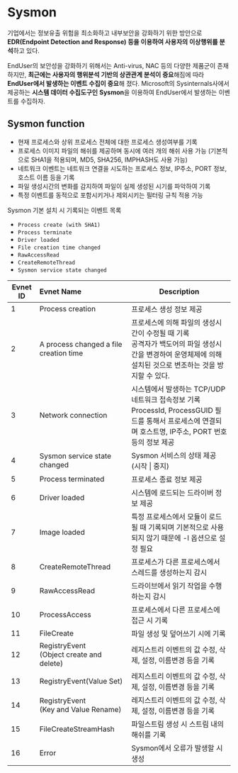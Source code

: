 # Sysmon

기업에서는 정보유출 위험을 최소화하고 내부보안을 강화하기 위한 방안으로 **EDR(Endpoint Detection and Response) 등을 이용하여 사용자의 이상행위를 분석**하고 있다.



EndUser의 보안성을 강화하기 위해서는 Anti-virus, NAC 등의 다양한 제품군이 존재하지만, **최근에는 사용자의 행위분석 기반의 상관관계 분석이 중요**해짐에 따라 **EndUser에서 발생하는 이벤트 수집이 중요**해 졌다. Microsoft의 Sysinternals사에서 제공하는 **시스템 데이터 수집도구인** **Sysmon**을 이용하여 EndUser에서 발생하는 이벤트를 수집하자.



## Sysmon function

- 현재 프로세스와 상위 프로세스 전체에 대한 프로세스 생성여부를 기록
- 프로세스 이미지 파일의 해쉬를 제공하며 동시에 여러 개의 해쉬 사용 가능 (기본적으로 SHA1을 적용되며, MD5, SHA256, IMPHASH도 사용 가능)
- 네트워크 이벤트는 네트워크 연결을 시도하는 프로세스 정보, IP주소, PORT 정보, 호스트 이름​ 등을 기록
- 파일 생성시간의 변화를 감지하여 파일이 실제 생성된 시기를 파악하여 기록
- 특정 이벤트를 동적으로 포함시키거나 제외시키는 필터링 규칙 적용 가능



Sysmon 기본 설치 시 기록되는 이벤트 목록

- `Process create (with SHA1)`
- `Process terminate`
- `Driver loaded`
- `File creation time changed`
- `RawAccessRead`
- `CreateRemoteThread`
- `Sysmon service state changed`



| Evnet ID | Evnet Name                                    | Description                                                  |
| -------- | :-------------------------------------------- | ------------------------------------------------------------ |
| 1        | Process creation                              | 프로세스 생성 정보 제공                                      |
| 2        | A process changed a file creation time        | 프로세스에 의해 파일의 생성시간이 수정될 때 기록<br />공격자가 백도어의 파일 생성시간을 변경하여 운영체제에 의해 설치된 것으로 변조하는 것을 방지할 수 있다. |
| 3        | Network connection                            | 시스템에서 발생하는 TCP/UDP 네트워크 접속정보 기록<br />ProcessId, ProcessGUID 필드를 통해서 프로세스에 연결되며 호스트명, IP주소, PORT 번호 등의 정보 제공 |
| 4        | Sysmon service state changed                  | Sysmon 서비스의 상태 제공 (시작 \| 중지)                     |
| 5        | Process terminated                            | 프로세스 종료 정보 제공                                      |
| 6        | Driver loaded                                 | 시스템에 로드되는 드라이버 정보 제공                         |
| 7        | Image loaded                                  | 특정 프로세스에서 모듈이 로드될 때 기록되며 기본적으로 사용되지 않기 때문에 -l 옵션으로 설정 필요 |
| 8        | CreateRemoteThread                            | 프로세스가 다른 프로세스에서 스레드를 생성하는지 감시        |
| 9        | RawAccessRead                                 | 드라이브에서 읽기 작업을 수행하는지 감시                     |
| 10       | ProcessAccess                                 | 프로세스에서 다른 프로세스에 접근 시 기록                    |
| 11       | FileCreate                                    | 파일 생성 및 덮어쓰기 시에 기록                              |
| 12       | RegistryEvent<br />(Object create and delete) | 레지스트리 이벤트의 값 수정, 삭제, 설정, 이름변경 등을 기록  |
| 13       | RegistryEvent(Value Set)                      | 레지스트리 이벤트의 값 수정, 삭제, 설정, 이름변경 등을 기록  |
| 14       | RegistryEvent<br />(Key and Value Rename)     | 레지스트리 이벤트의 값 수정, 삭제, 설정, 이름변경 등을 기록  |
| 15       | FileCreateStreamHash                          | 파일스트림 생성 시 스트림 내의 해쉬를 기록                   |
| 16       | Error                                         | Sysmon에서 오류가 발생할 시 생성                             |

